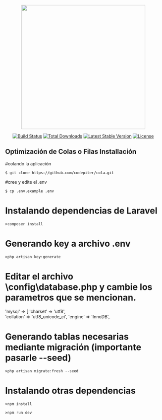<p align="center"><a href="https://laravel.com" target="_blank"><img src="https://raw.githubusercontent.com/laravel/art/master/logo-lockup/5%20SVG/2%20CMYK/1%20Full%20Color/laravel-logolockup-cmyk-red.svg" width="400"></a></p>

<p align="center">
<a href="https://travis-ci.org/laravel/framework"><img src="https://travis-ci.org/laravel/framework.svg" alt="Build Status"></a>
<a href="https://packagist.org/packages/laravel/framework"><img src="https://img.shields.io/packagist/dt/laravel/framework" alt="Total Downloads"></a>
<a href="https://packagist.org/packages/laravel/framework"><img src="https://img.shields.io/packagist/v/laravel/framework" alt="Latest Stable Version"></a>
<a href="https://packagist.org/packages/laravel/framework"><img src="https://img.shields.io/packagist/l/laravel/framework" alt="License"></a>
</p>

## Optimización de Colas o Filas Installación

#colando la aplicación

```shell
$ git clone https://github.com/codepiter/cola.git
```

#cree y edite el .env

```shell
$ cp .env.example .env
```

# Instalando dependencias de Laravel

```shell
>composer install
```

# Generando key a archivo .env

```shell
>php artisan key:generate
```

# Editar el archivo  \config\database.php y cambie los parametros que se mencionan.

'mysql' => [
		'charset' => 'utf8',      
		'collation' => 'utf8_unicode_ci',
		'engine' => 'InnoDB',
        
# Generando tablas necesarias mediante migración (importante pasarle --seed)

```shell
>php artisan migrate:fresh --seed
```

# Instalando otras dependencias

```shell
>npm install
```

```shell
>npm run dev
```
